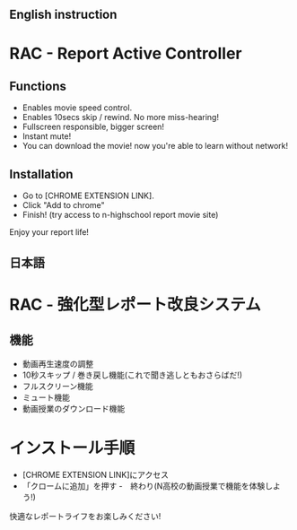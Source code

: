 ## English instruction

# RAC - Report Active Controller

## Functions

- Enables movie speed control.
- Enables 10secs skip / rewind. No more miss-hearing!
- Fullscreen responsible, bigger screen!
- Instant mute!
- You can download the movie! now you're able to learn without network!

## Installation

- Go to [CHROME EXTENSION LINK].
- Click "Add to chrome"
- Finish! (try access to n-highschool report movie site)

Enjoy your report life!

## 日本語
 
# RAC - 強化型レポート改良システム

## 機能

- 動画再生速度の調整
- 10秒スキップ / 巻き戻し機能(これで聞き逃しともおさらばだ!)
- フルスクリーン機能
- ミュート機能
- 動画授業のダウンロード機能

# インストール手順

- [CHROME EXTENSION LINK]にアクセス
- 「クロームに追加」を押す
-　終わり(N高校の動画授業で機能を体験しよう!)

快適なレポートライフをお楽しみください!
